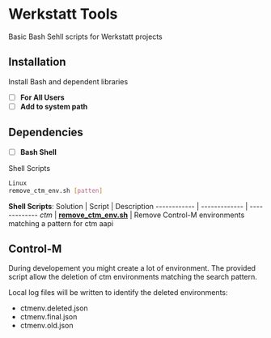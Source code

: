 # Werkstatt Tools
Basic Bash Sehll scripts for Werkstatt projects

## Installation
Install Bash and dependent libraries
- [ ] **For All Users**
- [ ] **Add to system path**

## Dependencies
- [ ] **Bash Shell**


Shell Scripts
```bash
Linux
remove_ctm_env.sh [patten]
```

**Shell Scripts**:
Solution | Script | Description
------------ | ------------- | -------------
*ctm* | [**remove_ctm_env.sh**](../src/shell/remove_ctm_env.sh) | Remove Control-M environments matching a pattern for ctm aapi


## Control-M
During developement you might create a lot of environment. The provided script allow the deletion of ctm environments matching the search pattern.

Local log files will be written to identify the deleted environments:
- ctmenv.deleted.json
- ctmenv.final.json
- ctmenv.old.json
